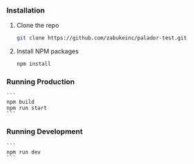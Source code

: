 <!-- GETTING STARTED -->

### Installation

1. Clone the repo
   ```sh
   git clone https://github.com/zabukeinc/palador-test.git
   ```
3. Install NPM packages
   ```sh
   npm install
   ```

### Running Production
    ```
    npm build
    npm run start
    ```

### Running Development
    ```
    npm run dev
    ```
